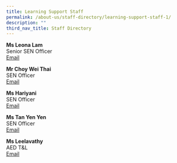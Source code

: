 ```yaml
---
title: Learning Support Staff
permalink: /about-us/staff-directory/learning-support-staff-1/
description: ""
third_nav_title: Staff Directory
---
```

<p><strong>Ms Leona Lam<br></strong> Senior SEN Officer<br><a href="mailto:lam_li_ting_leona@moe.edu.sg" target="">Email</a></p>
<p><strong>Mr Choy Wei Thai</strong> <br>SEN Officer<br><a href="mailto:choy_wei_thai@moe.edu.sg" target="">Email</a></p>
<p><strong>Ms Hariyani</strong> <br>SEN Officer<br><a href="mailto:hariyani_sarmin_a@moe.edu.sg" target="">Email</a></p>
<p><strong>Ms Tan Yen Yen</strong> <br>SEN Officer<br><a href="mailto:tan_yen_yen@moe.edu.sg" target="">Email</a></p>
<p><strong>Ms Leelavathy</strong><br>AED T&amp;L<br><a href="mailto:leelavathy_balakrishnan@moe.edu.sg" target="">Email</a></p>